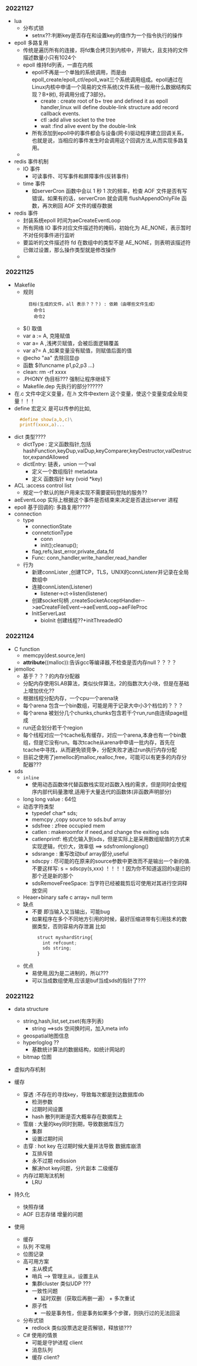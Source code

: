### 20221127
- lua 
  - 分布式锁
    - setnx??:判断key是否存在和设置key的值作为一个指令执行的操作
- epoll 多路复用
  - 传统是遍历所有的连接，将fd集合拷贝到内核中，开销大，且支持的文件描述数量小只有1024个
  - epoll 维持fd列表，一直在内核
    - epoll不再是一个单独的系统调用，而是由epoll_create/epoll_ctl/epoll_wait三个系统调用组成。​ epoll通过在Linux内核中申请一个简易的文件系统(文件系统一般用什么数据结构实现？B+树), 将调用分成了3部分。
      - create : create root of b+ tree and defined it as epoll handler,linux will define double-link structure add record callback events.
      - ctl :add alive socket to the tree
      - wait :find alive event by the double-link 
    - 所有添加到epoll中的事件都会与设备(网卡)驱动程序建立回调关系，也就是说，当相应的事件发生时会调用这个回调方法,从而实现多路复用。
  - 
- redis 事件机制
  - IO 事件
    - 可读事件、可写事件和屏障事件(反转事件)
  - time 事件
    - 如serverCron 函数中会以 1 秒 1 次的频率，检查 AOF 文件是否有写错误。如果有的话，serverCron 就会调用 flushAppendOnlyFile 函数，再次刷回 AOF 文件的缓存数据
- redis 事件
  - 封装系统epoll 时间为aeCreateEventLoop
  - 所有网络 IO 事件对应文件描述符的掩码，初始化为 AE_NONE，表示暂时不对任何事件进行监听
  - 要监听的文件描述符 fd 在数组中的类型不是 AE_NONE，则表明该描述符已做过设置，那么操作类型就是修改操作
  - 
### 20221125 
- Makefile 
  - 规则
    ``` makefile(
      目标(生成的文件，all 表示？？？) : 依赖（由哪些文件生成）
        命令1
        命令2
    ```
  - $() 取值
  - var a := A, 克隆赋值
  - var a= A ,浅拷贝赋值，会被后面逻辑覆盖
  - var a?= A ,如果变量没有赋值，则赋值后面的值
  - @echo "aa" 去除回显@  
  - 函数 $(funcname p1,p2,p3 ...)
  - clean: rm -rf xxxx
  - .PHONY 伪目标??? 强制让程序继续下
  - Makefile.dep 先执行的部分??????
- 在.c 文件中定义变量，在.h 文件中extern 这个变量，使这个变量变成全局变量！！！
- define 宏定义 是可以传参的比如,
  ```c
    #define show(a,b,c)\
    printf(xxxx,a)...
  ```
- dict 类型????
  - dictType : 定义函数指针,包括 hashFunction,keyDup,valDup,keyComparer,keyDestructor,valDestructor,expandAllowed
  - dictEntry: 链表，union 一个val
    - 定义一个数组指针 metadata
    - 定义 函数指针 key (void *key)
- ACL :access control list
  - 规定一个默认的账户用来实现不需要密码登陆的服务??
- aeEventLoop 实际上根据这个事件是否结束来决定是否退出server 进程
- epoll 基于回调的: 多路复用?????
- connection
  - type
    - connectionState
    - connetctionType
      - conn
      - init();cleanup();
    - flag,refs,last_error,private_data,fd
    - Func: conn_handler,write_handler,read_handler
  - 行为
    - 新建connLister ,创建TCP，TLS，UNIX的connListenr并记录在全局数组中
    - 连接connListen(Listener)
      - listener->ct->listen(listener)
    - 创建socket句柄 ,createSocketAcceptHandler-->aeCreateFileEvent-->aeEventLoop+aeFileProc
    - InitServerLast
      - bioInit 创建线程??+initThreadedIO
### 20221124
- C function
  - memcpy(dest.source,len)
  - __attribute__((malloc)):告诉gcc等编译器,不检查是否内存null？？？？
- jemolloc
  - 基于？？？的内存分配器
  - 分配内存使用SLAB算法，类似伙伴算法，2的指数次大小块，但是在基础上增加优化??
  - 根据线程分配内存，一个cpu一个arena块
  - 每个arena 包含一个bin数组，可能是用于记录大中小3个档位的？？？
  - 每个arena 被划分几个chunks,chunks包含若干个run,run由连续page组成
  - run还会划分若干个region
  - 每个线程对应一个tcache私有缓存，对应一个arena,本身也有一个bin数组，但是它没有run。每次tcache从arena中申请一批内存，首先在tcache中寻找，从而避免锁竞争，分配失败才通过run执行内存分配
  - 目前之使用了jemelloc的malloc,realloc,free，可能可以有更多的内存分配器???
- sds
  - ``inline``
    - 使用动态函数体代替函数栈实现对函数入栈的需求，但是同时会使程序内部代码量激增,适用于大量迭代的函数体(非函数声明部分)
  - long long value : 64位
  - 动态字符类型
    - typedef char* sds;
    - memcpy ,copy source to sds.buf array
    - sdsfree : zfree occupied mem
    - catlen : makeroomfor if need,and change the exiting sds
    - catlenprintf: 格式化输入到sds，但是实际上是采用数组赋值的方式来实现逻辑，代价大，效率低 ==> sdsfromlonglong() 
    - sdsrange : 重写改动buf array部分,useful 
    - sdscpy : 尽可能的在原来的source参数中更改而不是输出一个新的值. 不要这样写:  s = sdscpy(s,xxx) ！！！！因为你不知道返回的s是旧的那个还是新的那个
    - sdsRemoveFreeSpace: 当字符已经被裁剪后可使用对其进行空洞释放空间
  - Heaer+binary safe c array+ null term
  - 缺点
    - 不要 即当输入又当输出，可能bug
    - 如果程序在多个不同地方引用的时候，最好压缩进带有引用技术的数据类型，否则容易内存泄漏
      比如 
      ```js
        struct myshardString{
          int refcount;
          sds string;
        }
      ```
  - 优点
    - 易使用,因为是二进制的，所以???
    - 可以当成数组使用,应该是buf当成sds的指针了???
### 20221122
- data structure
  - string,hash,list,set,zset(有序列表)
    - string ==>sds 空间换时间，加入meta info
  - geospatial地图信息
  - hyperloglog ??
    - 基数统计算法的数据结构，如统计网站的
  - bitmap 位图
- 虚拟内存机制
- 缓存
  - 穿透    :不存在的寻找key，导致每次都是到达数据库db
    - 检测参数
    - 过期时间设置
    - hash 散列判断是否大概率存在数据库上
  - 雪崩    : 大量的key同时到期，导致数据库压力
    - 集群
    - 设置过期时间
  - 击穿    : hot key 在过期时候大量并法导致 数据库崩溃
    - 互排斥锁
    - 永不过期 redission
    - 解决hot key问题，分片副本 二级缓存
  - 内存过期淘汰机制
    - LRU
- 持久化
  - 快照存储
  - AOF 日志存储 增量的问题

- 使用
  - 缓存
  - 队列 不常用
  - 位图记录
  - 高可用方案
    - 主从模式
    - 哨兵 --> 管理主从，设置主从
    - 集群cluster 类似UDP ???
    - 一致性问题
      - 延时双删（获取后再删一遍） + 多次重试
    - 原子性
      - 一般是事务性，但是事务如果多个步骤，则执行过的无法回滚
  - 分布式锁
    - redlock 类似投票选定是否解锁，释放锁???
  - C# 使用的情景
    - 可能是守护进程 client
    - 消息队列
    - 缓存 client? 